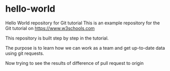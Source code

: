 # hello-world
Hello World repository for Git tutorial
This is an example repository for the Git tutorial on https://www.w3schools.com

This repository is built step by step in the tutorial.

The purpose is to learn how we can work as a team and get up-to-date data using git requests.

Now trying to see the results of difference of pull request to origin
